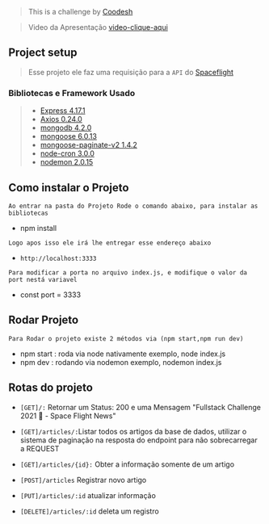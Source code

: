 > This is a challenge by [Coodesh](https://coodesh.com/)

> Video da Apresentação [video-clique-aqui](https://www.loom.com/share/908977b68a3c4586b009543db2eda29a)


## Project setup
> Esse projeto ele faz uma requisição para a `API` do [Spaceflight](https://api.spaceflightnewsapi.net/v3/documentation)

### Bibliotecas e Framework Usado
> - [Express 4.17.1](https://expressjs.com/)
> - [Axios 0.24.0](https://vuejs.org/)
> - [mongodb 4.2.0](https://www.mongodb.com/)
> - [mongoose 6.0.13](https://www.mongodb.com/)
> - [mongoose-paginate-v2 1.4.2](https://www.npmjs.com/package/mongoose-paginate-v2)
> - [node-cron 3.0.0](https://www.npmjs.com/package/node-cron)
> - [nodemon 2.0.15](https://www.npmjs.com/package/nodemon)



## Como instalar o Projeto
```
Ao entrar na pasta do Projeto Rode o comando abaixo, para instalar as bibliotecas
```
- npm install

```
Logo apos isso ele irá lhe entregar esse endereço abaixo 
```
- `http://localhost:3333`

```
Para modificar a porta no arquivo index.js, e modifique o valor da port nestá variavel
```
- const port = 3333

## Rodar Projeto
```
Para Rodar o projeto existe 2 métodos via (npm start,npm run dev)
```
- npm start : roda via node nativamente exemplo, node index.js
- npm dev : rodando via nodemon exemplo, nodemon index.js

## Rotas do projeto

- `[GET]/:` Retornar um Status: 200 e uma Mensagem "Fullstack Challenge 2021 🏅 - Space Flight News"
  
- `[GET]/articles/:`Listar todos os artigos da base de dados, utilizar o sistema de paginação na resposta do endpoint para não sobrecarregar a REQUEST
  
- `[GET]/articles/{id}:` Obter a informação somente de um artigo

- `[POST]/articles` Registrar novo artigo

- `[PUT]/articles/:id` atualizar informação

- `[DELETE]/articles/:id` deleta um registro



